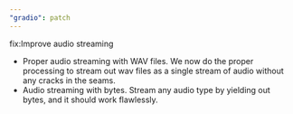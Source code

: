 ```yaml
---
"gradio": patch
---
```


fix:Improve audio streaming

- Proper audio streaming with WAV files. We now do the proper processing to stream out wav files as a single stream of audio without any cracks in the seams.
- Audio streaming with bytes. Stream any audio type by yielding out bytes, and it should work flawlessly.
